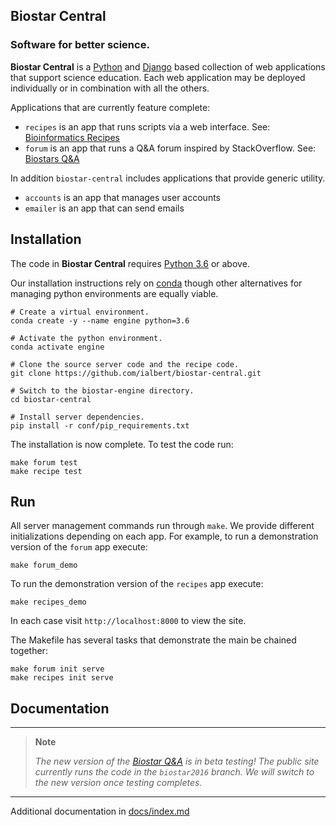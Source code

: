 ## Biostar Central

### Software for better science.

**Biostar Central** is a [Python][python] and [Django][django] based collection of web applications that support science education. Each web application may be deployed individually or in combination with all the others.

Applications that are currently feature complete:

- `recipes` is an app that runs scripts via a web interface. See: [Bioinformatics Recipes][recipes]
- `forum` is an app that runs a Q&A forum inspired by StackOverflow. See: [Biostars Q&A][biostars]

In addition `biostar-central` includes applications that provide generic utility.

- `accounts` is an app that manages user accounts
- `emailer` is an app that can send emails

[python]: https://www.python.org/
[django]: https://www.djangoproject.com/
[biostars]: https://www.biostars.org
[recipes]: https://www.bioinformatics.recipes
[handbook]: https://www.biostarhandbook.com
[conda]: https://conda.io/docs/

## Installation

The code in **Biostar Central**  requires [Python 3.6][python] or above.

Our installation instructions rely on [conda][conda] though other alternatives for managing python environments are equally viable.


    # Create a virtual environment.
    conda create -y --name engine python=3.6
    
    # Activate the python environment.
    conda activate engine

    # Clone the source server code and the recipe code.
    git clone https://github.com/ialbert/biostar-central.git

    # Switch to the biostar-engine directory.
    cd biostar-central

    # Install server dependencies.
    pip install -r conf/pip_requirements.txt

The installation is now complete. To test the code run:

    make forum test
    make recipe test

## Run

All server management commands run through `make`. We provide different initializations depending on each app. For example, to run a demonstration version of the `forum` app execute:

    make forum_demo

To run the demonstration version of the `recipes` app execute:

    make recipes_demo

In each case visit `http://localhost:8000` to view the site.

The Makefile has several tasks that demonstrate the main be chained together:

    make forum init serve
    make recipes init serve


## Documentation

---

> **Note**
>
> *The new version of the [Biostar Q&A][biostars] is in beta testing!*
> *The public site currently runs the code in the `biostar2016` branch. We will switch to the new version once testing completes.*

---

Additional documentation in [docs/index.md](docs/index.md)


